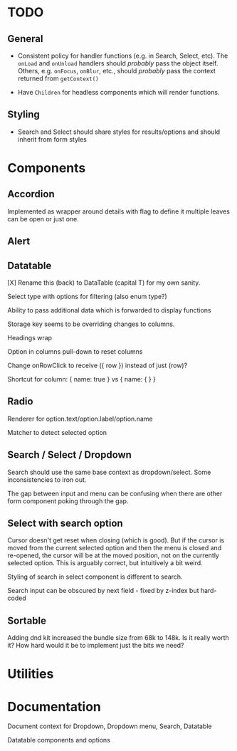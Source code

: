 # TODO

## General

* Consistent policy for handler functions (e.g. in Search, Select, etc).
The `onLoad` and `onUnload` handlers should *probably* pass the object
itself.  Others, e.g. `onFocus`, `onBlur`, etc., should *probably* pass
the context returned from `getContext()`

* Have `Children` for headless components which will render functions.

## Styling

* Search and Select should share styles for results/options and should inherit
from form styles

# Components

## Accordion

Implemented as wrapper around details with flag to define it multiple
leaves can be open or just one.

## Alert

## Datatable

[X] Rename this (back) to DataTable (capital T) for my own sanity.

Select type with options for filtering (also enum type?)

Ability to pass additional data which is forwarded to display functions

Storage key seems to be overriding changes to columns.

Headings wrap

Option in columns pull-down to reset columns

Change onRowClick to receive ({ row }) instead of just (row)?

Shortcut for column: { name: true } vs { name: { } }

## Radio

Renderer for option.text/option.label/option.name

Matcher to detect selected option

## Search / Select / Dropdown

Search should use the same base context as dropdown/select.
Some inconsistencies to iron out.

The gap between input and menu can be confusing when there are other form
component poking through the gap.

## Select with search option

Cursor doesn't get reset when closing (which is good). But if the cursor is
moved from the current selected option and then the menu is closed and
re-opened, the cursor will be at the moved position, not on the currently
selected option.  This is arguably correct, but intuitively a bit weird.

Styling of search in select component is different to search.

Search input can be obscured by next field - fixed by z-index but hard-coded

## Sortable

Adding dnd kit increased the bundle size from 68k to 148k.  Is it really
worth it?  How hard would it be to implement just the bits we need?

# Utilities

# Documentation

Document context for Dropdown, Dropdown menu, Search, Datatable

Datatable components and options
